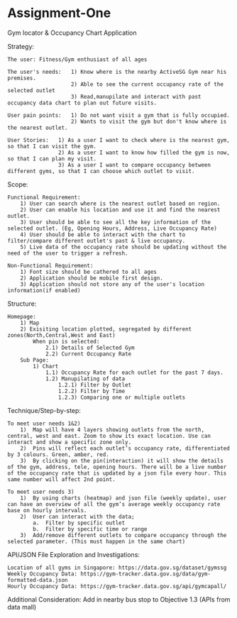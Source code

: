 # Assignment-One
Gym locator & Occupancy Chart Application

Strategy:

    The user: Fitness/Gym enthusiast of all ages
    
    The user's needs:   1) Know where is the nearby ActiveSG Gym near his premises. 
                        2) Able to see the current occupancy rate of the selected outlet
                        3) Read,manupilate and interact with past occupancy data chart to plan out future visits. 
   
    User pain points:   1) Do not want visit a gym that is fully occupied. 
                        2) Wants to visit the gym but don't know where is the nearest outlet.

    User Stories:   1) As a user I want to check where is the nearest gym, so that I can visit the gym. 
                    2) As a user I want to know how filled the gym is now, so that I can plan my visit.
                    3) As a user I want to compare occupancy between different gyms, so that I can choose which outlet to visit. 

Scope:

    Functional Requirement:
        1) User can search where is the nearest outlet based on region.
        2) User can enable his location and use it and find the nearest outlet. 
        3) User should be able to see all the key information of the selected outlet. (Eg, Opening Hours, Address, Live Occupancy Rate)
        4) User should be able to interact with the chart to filter/compare different outlet's past & live occupancy.
        5) Live data of the occupancy rate should be updating without the need of the user to trigger a refresh. 

    Non-Functional Requirement: 
        1) Font size should be cathered to all ages 
        2) Application should be mobile first design. 
        3) Application should not store any of the user's location information(if enabled)

Structure: 

    Homepage: 
        1) Map
        2) Exisiting location plotted, segregated by different zones(North,Central,West and East)
            When pin is selected:
                2.1) Details of Selected Gym
                2.2) Current Occupancy Rate
        Sub Page:
            1) Chart
                1.1) Occupancy Rate for each outlet for the past 7 days. 
                1.2) Manupilating of data
                    1.2.1) Filter by Outlet
                    1.2.2) Filter by Time
                    1.2.3) Comparing one or multiple outlets
                 
        
Technique/Step-by-step: 

    To meet user needs 1&2) 
        1)	Map will have 4 layers showing outlets from the north, central, west and east. Zoom to show its exact location. Use can interact and show a specific zone only.
        2)	Pins will reflect each outlet’s occupancy rate, differentiated by 3 colours. Green, amber, red. 
        3)	By clicking on the pin(interaction) it will show the details of the gym, address, tele, opening hours. There will be a live number of the occupancy rate that is updated by a json file every hour. This same number will affect 2nd point. 

    To meet user needs 3)
        1)	By using charts (heatmap) and json file (weekly update), user can have an overview of all the gym’s average weekly occupancy rate base on hourly intervals. 
        2)	User can interact with the data; 
            a.	Filter by specific outlet
            b.	Filter by specific time or range
        3)	Add/remove different outlets to compare occupancy through the selected parameter. (This must happen in the same chart) 


API/JSON File Exploration and Investigations:

    Location of all gyms in Singapore: https://data.gov.sg/dataset/gymssg
    Weekly Occupancy Data: https://gym-tracker.data.gov.sg/data/gym-formatted-data.json
    Hourly Occupancy Data: https://gym-tracker.data.gov.sg/api/gymcapall/



Additional Consideration:
Add in nearby bus stop to Objective 1.3 (APIs from data mall) 




